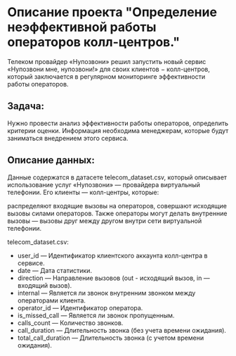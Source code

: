 # Описание проекта "Определение неэффективной работы операторов колл-центров."

Телеком провайдер «Нупозвони» решил запустить новый сервис «Нупозвони мне, нупозвони!» для своих клиентов − колл-центров, который заключается в регулярном мониторинге эффективности работы операторов.

## Задача:
Нужно провести анализ эффективности работы операторов, определить критерии оценки. Информация необходима менеджерам, которые будут заниматься внедрением этого сервиса.

## Описание данных:

Данные содержатся в датасете telecom_dataset.csv, который описывает использование услуг «Нупозвони» — провайдера виртуальный телефонии. Его клиенты — колл-центры, которые:

распределяют входящие вызовы на операторов,
совершают исходящие вызовы силами операторов.
Также операторы могут делать внутренние вызовы — вызовы друг между другом внутри сети виртуальной телефонии.

telecom_dataset.csv:

- user_id — Идентификатор клиентского аккаунта колл-центра в сервисе.
- date — Дата статистики.
- direction — Направление вызовов (out - исходящий вызов, in — входящий вызов).
- internal — Является ли звонок внутренним звонком между операторами клиента.
- operator_id — Идентификатор оператора.
- is_missed_call — Является ли звонок пропущенным.
- calls_count — Количество звонков.
- call_duration — Длительность звонка (без учета времени ожидания).
- total_call_duration — Длительность звонка (с учетом времени ожидания).
